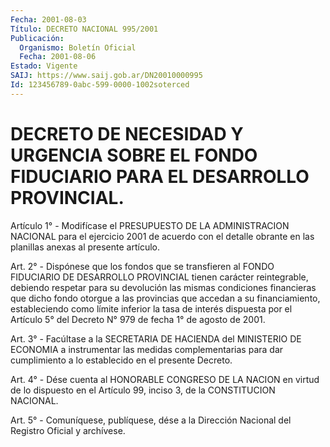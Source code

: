 ```yaml
---
Fecha: 2001-08-03
Título: DECRETO NACIONAL 995/2001
Publicación:
  Organismo: Boletín Oficial
  Fecha: 2001-08-06
Estado: Vigente
SAIJ: https://www.saij.gob.ar/DN20010000995
Id: 123456789-0abc-599-0000-1002soterced
---
```

# DECRETO DE NECESIDAD Y URGENCIA SOBRE EL FONDO FIDUCIARIO PARA EL DESARROLLO PROVINCIAL.

<a id="1"></a>
Artículo  1°  -  Modifícase  el PRESUPUESTO  DE  LA  ADMINISTRACION NACIONAL para el ejercicio 2001  de  acuerdo con el detalle obrante en las planillas anexas al presente artículo.

<a id="2"></a>
Art. 2° - Dispónese que los fondos que  se  transfieren  al FONDO FIDUCIARIO DE DESARROLLO PROVINCIAL tienen carácter reintegrable, debiendo   respetar  para  su  devolución  las  mismas  condiciones financieras  que dicho fondo otorgue a las provincias que accedan a su financiamiento,  estableciendo  como  límite inferior la tasa de interés dispuesta por el Artículo 5° del Decreto N° 979 de fecha 1° de agosto de 2001.

<a id="3"></a>
Art. 3° - Facúltase a la SECRETARIA DE HACIENDA  del  MINISTERIO DE ECONOMIA  a  instrumentar  las  medidas  complementarias  para  dar cumplimiento a lo establecido en el presente Decreto.

<a id="4"></a>
Art. 4° - Dése cuenta al HONORABLE CONGRESO DE LA NACION en  virtud de  lo  dispuesto  en  el Artículo 99, inciso 3, de la CONSTITUCION NACIONAL.

<a id="5"></a>
Art. 5° - Comuníquese, publíquese, dése a la Dirección Nacional del Registro Oficial y archívese.